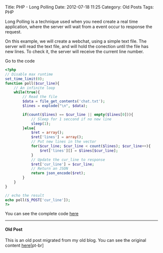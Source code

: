 Title: PHP - Long Polling
Date: 2012-07-18 11:25
Category: Old Posts
Tags: PHP

Long Polling is a technique used when you need create a real time application,
where the server will wait from a event occur to response the request.

On this example, we will create a webchat, using a simple text file.
The server will read the text file,
and will hold the conection until the file has new lines.
To check it, the server will receive the current line number.

Go to the code


```PHP
<?php
// Disable max runtime
set_time_limit(0);
function poll($cur_line){    
    // An infinite loop
    while(true){    
        // Read the file
        $data = file_get_contents('chat.txt');
        $lines = explode("\n", $data);

        if(count($lines) == $cur_line || empty($lines[0])){
            // Sleep for 1 seccond if no new line
            sleep(1); 
        }else{
            $ret = array();
            $ret['lines'] = array();
            // Put new lines in the vector
            for($cur_line; $cur_line < count($lines); $cur_line++){
                $ret['lines'][] = $lines[$cur_line];
            }
            // Update the cur_line to response
            $ret['cur_line'] = $cur_line;
            // Return an JSON
            return json_encode($ret);
        }
    }
}

// echo the result
echo poll($_POST['cur_line']);
?>
```

You can see the complete code [here](https://github.com/carlosmaniero/Php-long-polling)

---
#### Old Post
This is an old post migrated from my old blog. 
You can see the original content [here](http://carlosmaniero.blogspot.com.br/2012/07/php-long-polling.html)[pt-br]
